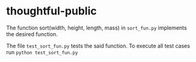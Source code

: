 # thoughtful-public

The function sort(width, height, length, mass) in `sort_fun.py` implements the desired function.

The file `test_sort_fun.py` tests the said function. To execute all test cases run `python test_sort_fun.py`
